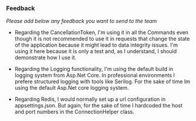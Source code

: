 ### Feedback

*Please add below any feedback you want to send to the team*

- Regarding the CancellationToken, I'm using it in all the Commands even though it is not recommended to use it
in requests that change the state of the application because it might lead to data integrity issues.
I'm using it here because it is only a test and, as I understand, I should demonstrate how I use it.

- Regarding the Logging functionality, I'm using the default build in logging system from Asp.Net Core. In professional
environments I prefere structured logging with tools like Serilog. For the sake of time Im using the default Asp.Net core logging system.

- Regarding Redis, I would normally set up a url configuration in appsettings.json. But again, for the sake of time I hardcoded the host
and port numbers in the ConnectionHelper class.
